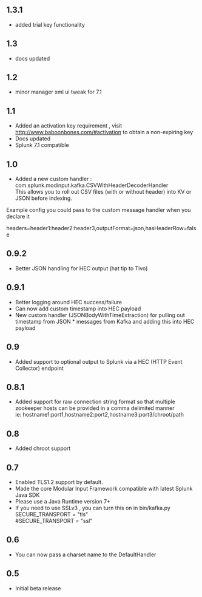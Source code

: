 1.3.1
-----
* added trial key functionality

1.3
-----
* docs updated

1.2
-----
* minor manager xml ui tweak for 7.1

1.1
-----
* Added an activation key requirement , visit http://www.baboonbones.com/#activation  to obtain a non-expiring key
* Docs updated
* Splunk 7.1 compatible

1.0
---
* Added a new custom handler : com.splunk.modinput.kafka.CSVWithHeaderDecoderHandler  
This allows you to roll out CSV files (with or without header) into KV or JSON before indexing.  
  
Example config you could pass to the custom message handler when you declare it  
  
headers=header1:header2:header3,outputFormat=json,hasHeaderRow=false  

0.9.2
-----
* Better JSON handling for HEC output (hat tip to Tivo)

0.9.1
-----
* Better logging around HEC success/failure
* Can now add custom timestamp into HEC payload
* New custom handler (JSONBodyWithTimeExtraction) for pulling out timestamp from JSON * messages from Kafka and adding this into HEC payload

0.9
---
* Added support to optional output to Splunk via a HEC (HTTP Event Collector) endpoint


0.8.1
---
* Added support for raw connection string format so that multiple zookeeper hosts
can be provided in a comma delimited manner  
ie: hostname1:port1,hostname2:port2,hostname3:port3/chroot/path  

0.8
---
* Added chroot support

0.7
----
* Enabled TLS1.2 support by default.
* Made the  core Modular Input Framework compatible with latest Splunk Java SDK
* Please use a Java Runtime version 7+
* If you need to use SSLv3 , you can turn this on in bin/kafka.py  
SECURE_TRANSPORT = "tls"  
#SECURE_TRANSPORT = "ssl"  

0.6
-----
* You can now pass a charset name to the DefaultHandler

0.5
-----
* Initial beta release
